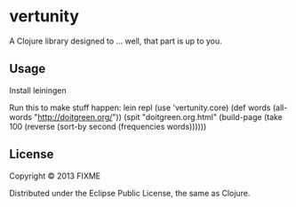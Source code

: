 # vertunity

A Clojure library designed to ... well, that part is up to you.

## Usage

Install leiningen

Run this to make stuff happen:
    lein repl
    (use 'vertunity.core)
    (def words (all-words "http://doitgreen.org/"))
    (spit "doitgreen.org.html" (build-page (take 100 (reverse (sort-by second (frequencies words))))))

## License

Copyright © 2013 FIXME

Distributed under the Eclipse Public License, the same as Clojure.
